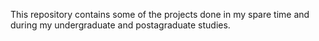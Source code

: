 This repository contains some of the projects done in my spare time and during my undergraduate and postagraduate studies.
